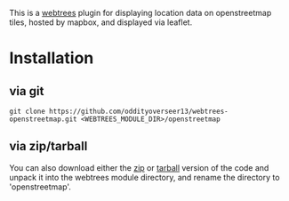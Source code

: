 This is a [webtrees](http://webtrees.net) plugin for displaying location data on openstreetmap tiles, hosted by mapbox, and displayed via leaflet.

Installation
============
via git
-------
`git clone https://github.com/oddityoverseer13/webtrees-openstreetmap.git <WEBTREES_MODULE_DIR>/openstreetmap`

via zip/tarball
-------
You can also download either the [zip](https://github.com/oddityoverseer13/webtrees-openstreetmap/archive/v1.0.zip) or [tarball](https://github.com/oddityoverseer13/webtrees-openstreetmap/archive/v1.0.tar.gz) version of the code and unpack it into the webtrees module directory, and rename the directory to 'openstreetmap'.


